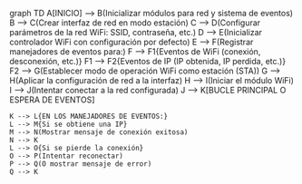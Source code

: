 graph TD
    A[INICIO] --> B(Inicializar módulos para red y sistema de eventos)
    B --> C(Crear interfaz de red en modo estación)
    C --> D(Configurar parámetros de la red WiFi: SSID, contraseña, etc.)
    D --> E(Inicializar controlador WiFi con configuración por defecto)
    E --> F(Registrar manejadores de eventos para:)
    F --> F1{Eventos de WiFi (conexión, desconexión, etc.)}
    F1 --> F2{Eventos de IP (IP obtenida, IP perdida, etc.)}
    F2 --> G(Establecer modo de operación WiFi como estación (STA))
    G --> H(Aplicar la configuración de red a la interfaz)
    H --> I(Iniciar el módulo WiFi)
    I --> J(Intentar conectar a la red configurada)
    J --> K[BUCLE PRINCIPAL O ESPERA DE EVENTOS]

    K --> L{EN LOS MANEJADORES DE EVENTOS:}
    L --> M{Si se obtiene una IP}
    M --> N(Mostrar mensaje de conexión exitosa)
    N --> K
    L --> O{Si se pierde la conexión}
    O --> P(Intentar reconectar)
    P --> Q(O mostrar mensaje de error)
    Q --> K